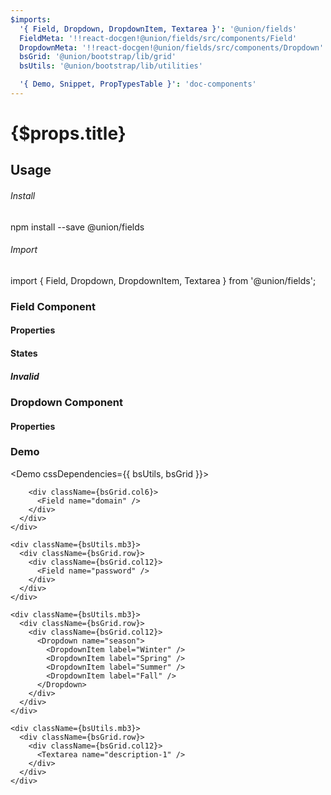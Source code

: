```yaml
---
$imports:
  '{ Field, Dropdown, DropdownItem, Textarea }': '@union/fields'
  FieldMeta: '!!react-docgen!@union/fields/src/components/Field'
  DropdownMeta: '!!react-docgen!@union/fields/src/components/Dropdown'
  bsGrid: '@union/bootstrap/lib/grid'
  bsUtils: '@union/bootstrap/lib/utilities'

  '{ Demo, Snippet, PropTypesTable }': 'doc-components'
---
```


<h1>{$props.title}</h1>

## Usage

###### Install

<Snippet lang="bash">
npm install --save @union/fields
</Snippet>

###### Import

<Snippet lang="javascript">
import { Field, Dropdown, DropdownItem, Textarea } from '@union/fields';
</Snippet>


### Field Component

<Demo>
  <Field name="email" />
</Demo>

#### Properties

<PropTypesTable metadata={FieldMeta.props} />

#### States

##### Invalid

<Demo>
  <Field name="email" valid={false} validationMessage="Something went wrong" />
</Demo>

### Dropdown Component

<Demo>
  <Dropdown name="Season">
    <DropdownItem label="Winter" />
    <DropdownItem label="Spring" />
    <DropdownItem label="Summer" />
    <DropdownItem label="Fall" />
  </Dropdown>
</Demo>

#### Properties

<PropTypesTable metadata={DropdownMeta.props} />

### Demo

<Demo cssDependencies={{ bsUtils, bsGrid }}>
  <div>
    <div className={bsUtils.mb3}>
      <div className={bsGrid.row}>
        <div className={bsGrid.col6}>
          <Field name="email" />
        </div>

        <div className={bsGrid.col6}>
          <Field name="domain" />
        </div>
      </div>
    </div>

    <div className={bsUtils.mb3}>
      <div className={bsGrid.row}>
        <div className={bsGrid.col12}>
          <Field name="password" />
        </div>
      </div>
    </div>

    <div className={bsUtils.mb3}>
      <div className={bsGrid.row}>
        <div className={bsGrid.col12}>
          <Dropdown name="season">
            <DropdownItem label="Winter" />
            <DropdownItem label="Spring" />
            <DropdownItem label="Summer" />
            <DropdownItem label="Fall" />
          </Dropdown>
        </div>
      </div>
    </div>

    <div className={bsUtils.mb3}>
      <div className={bsGrid.row}>
        <div className={bsGrid.col12}>
          <Textarea name="description-1" />
        </div>
      </div>
    </div>
  </div>
</Demo>
